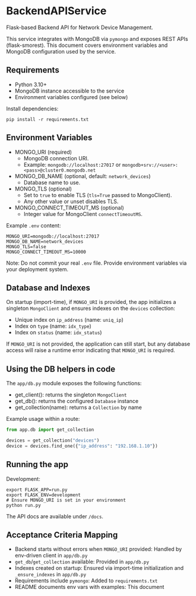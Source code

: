 # BackendAPIService

Flask-based Backend API for Network Device Management.

This service integrates with MongoDB via `pymongo` and exposes REST APIs (flask-smorest). This document covers environment variables and MongoDB configuration used by the service.

## Requirements

- Python 3.10+
- MongoDB instance accessible to the service
- Environment variables configured (see below)

Install dependencies:

```
pip install -r requirements.txt
```

## Environment Variables

- MONGO_URI (required)
  - MongoDB connection URI.
  - Example: `mongodb://localhost:27017` or `mongodb+srv://<user>:<pass>@cluster0.mongodb.net`
- MONGO_DB_NAME (optional, default: `network_devices`)
  - Database name to use.
- MONGO_TLS (optional)
  - Set to `true` to enable TLS (`tls=True` passed to MongoClient).
  - Any other value or unset disables TLS.
- MONGO_CONNECT_TIMEOUT_MS (optional)
  - Integer value for MongoClient `connectTimeoutMS`.

Example `.env` content:

```
MONGO_URI=mongodb://localhost:27017
MONGO_DB_NAME=network_devices
MONGO_TLS=false
MONGO_CONNECT_TIMEOUT_MS=10000
```

Note: Do not commit your real `.env` file. Provide environment variables via your deployment system.

## Database and Indexes

On startup (import-time), if `MONGO_URI` is provided, the app initializes a singleton `MongoClient` and ensures indexes on the `devices` collection:

- Unique index on `ip_address` (name: `uniq_ip`)
- Index on `type` (name: `idx_type`)
- Index on `status` (name: `idx_status`)

If `MONGO_URI` is not provided, the application can still start, but any database access will raise a runtime error indicating that `MONGO_URI` is required.

## Using the DB helpers in code

The `app/db.py` module exposes the following functions:

- get_client(): returns the singleton `MongoClient`
- get_db(): returns the configured `Database` instance
- get_collection(name): returns a `Collection` by name

Example usage within a route:

```python
from app.db import get_collection

devices = get_collection("devices")
device = devices.find_one({"ip_address": "192.168.1.10"})
```

## Running the app

Development:

```
export FLASK_APP=run.py
export FLASK_ENV=development
# Ensure MONGO_URI is set in your environment
python run.py
```

The API docs are available under `/docs`.

## Acceptance Criteria Mapping

- Backend starts without errors when `MONGO_URI` provided: Handled by env-driven client in `app/db.py`
- `get_db`/`get_collection` available: Provided in `app/db.py`
- Indexes created on startup: Ensured via import-time initialization and `_ensure_indexes` in `app/db.py`
- Requirements include `pymongo`: Added to `requirements.txt`
- README documents env vars with examples: This document
